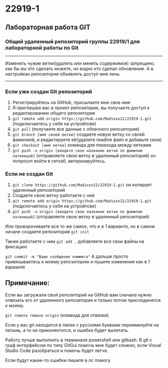 # 22919-1
## Лабораторная работа GIT
### Общий удаленный репозиторий группы 22919/1 для лабораторной работы по Git
____

Изменять чужие ветки(удалять или менять содержимое) запрещено, как бы вы это сделать можете, но видно кто сделал обновление. А в настройках репозитория объявлять доступ мне лень
____
### Если уже создан Git репозиторий
1. Регистрируйтесь на GitHub, присылаете мне свое имя
3. Я приглашаю вас в проект репозитория, вы получаете доступ к редактированию общего репозитория
5. `git remote add origin https://github.com/Madixxx22/22919-1.git` (подключаетесь у себя на устройтсве)
6. `git pull` (получаете все данные с облачного репозитория)
7. `git branch [имя своей ветки]` создаете новую ветку со своей фамилией, и редактируете её(удалите readme файл и добавьте свои)
8. `git checkout [имя ветки]` команда для перехода между ветками
9. `git push -u origin [введите свое название ветки по фамилии латиницей]` (отправляете свою ветку в удаленный репозиторий) он попросит войти в гитхаб, авторизируйтесь.

### Если не создан Git
1. `git clone https://github.com/Madixxx22/22919-1.git` он копирует удаленный репозиторий
2. Создаете свою ветку работаете с ней
3. `git remote add origin https://github.com/Madixxx22/22919-1.git` (подключаетесь у себя на устройтсве)
4. `git push -u origin [введите свое название ветки по фамилии латиницей]` (отправляете свою ветку в удаленный репозиторий)

Или проворачиваете все то же самое, что и в 1 варианте, но в самом начале создаете репозиторий `git init`

Также работаете с ним `git add .` добавляете все свои файлы на фиксацию

`git commit -m "Ваше сообщение коммита"` А дальше просто привязываетесь к моему репозиторию и пушите изменения как в 1 варианте

## Примечание:

Если вы загружали свой репозиторий на GitHub вам сначала нужно отвязать его от удаленного репозитория и только потом присоединятся к моему. 

`git remote remove origin` (команда для отвязки)

Если у вас git находится в папке с русскими буквами переименуйте на латынь, а то не приконектится, и ошибка будет вылетать.

Работу лучше выполнять в терминале powershell или gitbash. В git с граф интерфейсом по типу GitGui помочь мне будет сложно, если Visual Studio Code разобраться и помочь будет легче.

Если будут какие-то ошибки пишите в лс помогу

